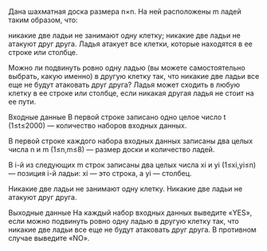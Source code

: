﻿Дана шахматная доска размера n×n. На ней расположены m ладей таким образом, что:

никакие две ладьи не занимают одну клетку;
никакие две ладьи не атакуют друг друга.
Ладья атакует все клетки, которые находятся в ее строке или столбце.

Можно ли подвинуть ровно одну ладью (вы можете самостоятельно выбрать, какую именно) в другую клетку так, что никакие две ладьи все еще не будут атаковать друг друга? Ладья может сходить в любую клетку в ее строке или столбце, если никакая другая ладья не стоит на ее пути.

Входные данные
В первой строке записано одно целое число t (1≤t≤2000) — количество наборов входных данных.

В первой строке каждого набора входных данных записаны два целых числа n и m (1≤n,m≤8) — размер доски и количество ладей.

В i-й из следующих m строк записаны два целых числа xi и yi (1≤xi,yi≤n) — позиция i-й ладьи: xi — это строка, а yi — столбец.

Никакие две ладьи не занимают одну клетку. Никакие две ладьи не атакуют друг друга.

Выходные данные
На каждый набор входных данных выведите «YES», если можно подвинуть ровно одну ладью в другую клетку так, что никакие две ладьи все еще не будут атаковать друг друга. В противном случае выведите «NO».